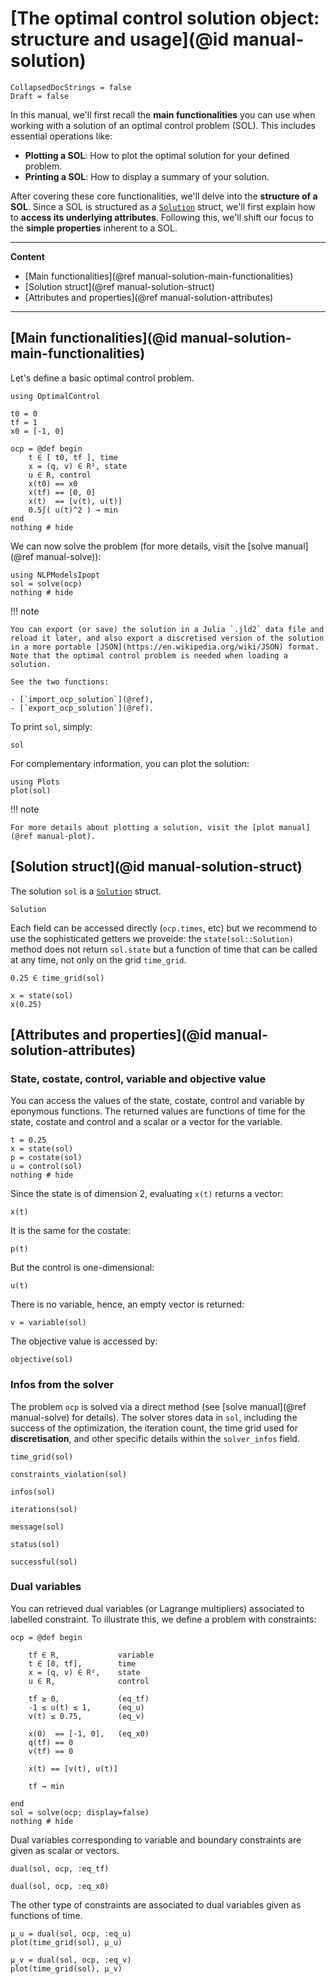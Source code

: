 # [The optimal control solution object: structure and usage](@id manual-solution)

```@meta
CollapsedDocStrings = false
Draft = false
```

In this manual, we'll first recall the **main functionalities** you can use when working with a solution of an optimal control problem (SOL). This includes essential operations like:

* **Plotting a SOL**: How to plot the optimal solution for your defined problem.
* **Printing a SOL**: How to display a summary of your solution.

After covering these core functionalities, we'll delve into the **structure of a SOL**. Since a SOL is structured as a [`Solution`](@ref) struct, we'll first explain how to **access its underlying attributes**. Following this, we'll shift our focus to the **simple properties** inherent to a SOL.

---

**Content**

- [Main functionalities](@ref manual-solution-main-functionalities)
- [Solution struct](@ref manual-solution-struct)
- [Attributes and properties](@ref manual-solution-attributes)

---

## [Main functionalities](@id manual-solution-main-functionalities)

Let's define a basic optimal control problem.

```@example main
using OptimalControl

t0 = 0
tf = 1
x0 = [-1, 0]

ocp = @def begin
    t ∈ [ t0, tf ], time
    x = (q, v) ∈ R², state
    u ∈ R, control
    x(t0) == x0
    x(tf) == [0, 0]
    ẋ(t)  == [v(t), u(t)]
    0.5∫( u(t)^2 ) → min
end
nothing # hide
```

We can now solve the problem (for more details, visit the [solve manual](@ref manual-solve)):

```@example main
using NLPModelsIpopt
sol = solve(ocp)
nothing # hide
```

!!! note

    You can export (or save) the solution in a Julia `.jld2` data file and reload it later, and also export a discretised version of the solution in a more portable [JSON](https://en.wikipedia.org/wiki/JSON) format. Note that the optimal control problem is needed when loading a solution.

    See the two functions:

    - [`import_ocp_solution`](@ref),
    - [`export_ocp_solution`](@ref).

To print `sol`, simply:

```@example main
sol
```

For complementary information, you can plot the solution:

```@example main
using Plots
plot(sol)
```

!!! note

    For more details about plotting a solution, visit the [plot manual](@ref manual-plot).

## [Solution struct](@id manual-solution-struct)

The solution `sol` is a [`Solution`](@ref) struct.

```@docs; canonical=false
Solution
```

Each field can be accessed directly (`ocp.times`, etc) but we recommend to use the sophisticated getters we proveide: the `state(sol::Solution)` method does not return `sol.state` but a function of time that can be called at any time, not only on the grid `time_grid`.

```@example main
0.25 ∈ time_grid(sol)
```

```@example main
x = state(sol)
x(0.25)
```

## [Attributes and properties](@id manual-solution-attributes)

### State, costate, control, variable and objective value

You can access the values of the state, costate, control and variable by eponymous functions. The returned values are functions of time for the state, costate and control and a scalar or a vector for the variable.

```@example main
t = 0.25
x = state(sol)
p = costate(sol)
u = control(sol)
nothing # hide
```

Since the state is of dimension 2, evaluating `x(t)` returns a vector:
```@example main
x(t)
```

It is the same for the costate:
```@example main
p(t)
```

But the control is one-dimensional:
```@example main
u(t)
```

There is no variable, hence, an empty vector is returned:
```@example main
v = variable(sol)
```

The objective value is accessed by:
```@example main
objective(sol)
```

### Infos from the solver

The problem `ocp` is solved via a direct method (see [solve manual](@ref manual-solve) for details). The solver stores data in `sol`, including the success of the optimization, the iteration count, the time grid used for **discretisation**, and other specific details within the `solver_infos` field.

```@example main
time_grid(sol)
```

```@example main
constraints_violation(sol)
```

```@example main
infos(sol)
```

```@example main
iterations(sol)
```

```@example main
message(sol)
```

```@example main
status(sol)
```

```@example main
successful(sol)
```

### Dual variables

You can retrieved dual variables (or Lagrange multipliers) associated to labelled constraint. To illustrate this, we define a problem with constraints:

```@example main
ocp = @def begin

    tf ∈ R,             variable
    t ∈ [0, tf],        time
    x = (q, v) ∈ R²,    state
    u ∈ R,              control

    tf ≥ 0,             (eq_tf)
    -1 ≤ u(t) ≤ 1,      (eq_u)
    v(t) ≤ 0.75,        (eq_v)

    x(0)  == [-1, 0],   (eq_x0)
    q(tf) == 0
    v(tf) == 0

    ẋ(t) == [v(t), u(t)]

    tf → min

end
sol = solve(ocp; display=false)
nothing # hide
```

Dual variables corresponding to variable and boundary constraints are given as scalar or vectors.

```@example main
dual(sol, ocp, :eq_tf)
```

```@example main
dual(sol, ocp, :eq_x0)
```

The other type of constraints are associated to dual variables given as functions of time.

```@example main
μ_u = dual(sol, ocp, :eq_u)
plot(time_grid(sol), μ_u)
```

```@example main
μ_v = dual(sol, ocp, :eq_v)
plot(time_grid(sol), μ_v)
```
